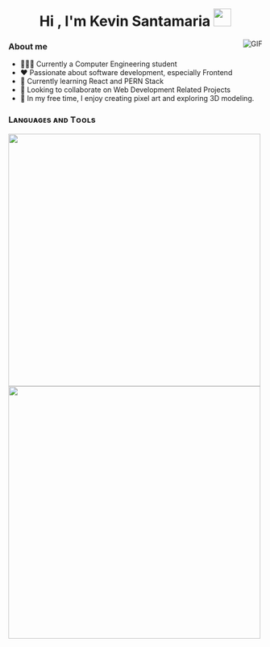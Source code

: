 <h1 align="center">Hi , I'm Kevin Santamaria <img src="https://media.giphy.com/media/hvRJCLFzcasrR4ia7z/giphy.gif" width="35"></h1>

<img align="right" alt="GIF" src="https://i.pinimg.com/originals/e4/26/70/e426702edf874b181aced1e2fa5c6cde.gif" />

<h3> About me </h3>

- 👨🏽‍💻 Currently a Computer Engineering student
- ❤️ Passionate about software development, especially Frontend
- 🌱 Currently learning React and PERN Stack
- 👯 Looking to collaborate on Web Development Related Projects
- 🎨 In my free time, I enjoy creating pixel art and exploring 3D modeling.

<h3>Lᴀɴɢᴜᴀɢᴇs ᴀɴᴅ Tᴏᴏʟs</h3>

<div>
<img width="500px" height="500px" src="https://skillicons.dev/icons?i=html,css,js,git" />
<img width="500px" height="500px"  src="https://skillicons.dev/icons?i=tailwind,nodejs,react,postgres" />
  
</div>

